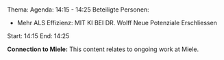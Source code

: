 # 
Thema: 
Agenda: 14:15 - 14:25
Beteiligte Personen:
- Mehr ALS Effizienz: MIT KI BEI DR. Wolff Neue Potenziale Erschliessen

Start: 14:15
End: 14:25

**Connection to Miele:** This content relates to ongoing work at Miele.
